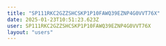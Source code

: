 ```yaml
---
title: "SP111RKC2GZZSHCSKP1P10FAWQ39EZNP4G0VVT76X"
date: 2025-01-23T10:51:23.623Z
user: SP111RKC2GZZSHCSKP1P10FAWQ39EZNP4G0VVT76X
layout: "users"
---
```

    
